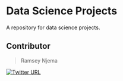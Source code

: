 # Data Science Projects
A repository for data science projects.

## Contributor
> Ramsey Njema

[![Twitter URL](https://img.shields.io/twitter/url/https/twitter.com/ramseyjrcxdes.svg?style=social&label=Follow%20%40ramseyjrcxdes)](https://twitter.com/ramseyjrcxdes)

